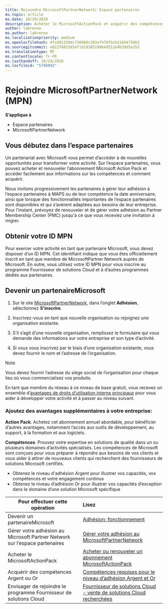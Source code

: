 ```yaml
---
title: Rejoindre MicrosoftPartnerNetwork| Espace partenaires
ms.topic: article
ms.date: 10/29/2018
description: Acheter le MicrosoftActionPack et acquérir des compétences dans l’Espace partenaires
author: labrenne
ms.author: labrenne
ms.localizationpriority: medium
ms.openlocfilehash: 4fa391339dcf3660dc283a7478fbcb11654756b2
ms.sourcegitcommit: ed22f6825d3af1d19385198b4d511e4b39d5e353
ms.translationtype: MT
ms.contentlocale: fr-FR
ms.lasthandoff: 10/29/2018
ms.locfileid: "5796992"
---
```

# <a name="join-the-microsoft-partner-network-mpn"></a>Rejoindre MicrosoftPartnerNetwork (MPN)

**S’applique à**

-  Espace partenaires
-  MicrosoftPartnerNetwork

## <a name="new-to-the-partner-center"></a>Vous débutez dans l’espace partenaires

 Un partenariat avec Microsoft vous permet d’accéder à de nouvelles opportunités pour transformer votre activité. Sur l’espace partenaires, vous pouvez acheter et renouveler l’abonnement Microsoft Action Pack et accéder facilement aux informations sur les compétences et comment acquérir.

 Nous invitons progressivement les partenaires à gérer leur adhésion à l’espace partenaires à MAPS ou de leur compétence la date anniversaire, ainsi que lorsque des fonctionnalités importantes de l’espace partenaires sont disponibles et qui s’avèrent adaptées aux besoins de leur entreprise.  Pour l’instant, prévoyez de renouveler et de gérer votre adhésion au Partner Membership Center (PMC) jusqu'à ce que vous receviez une invitation à migrer.

## <a name="get-your-mpn-id"></a>Obtenir votre ID MPN

Pour exercer votre activité en tant que partenaire Microsoft, vous devez disposer d’un ID MPN. Cet identifiant indique que vous êtes officiellement inscrit en tant que membre de MicrosoftPartner Network auprès de Microsoft. En outre, vous utilisez votre ID MPN pour vous inscrire au programme Fournisseur de solutions Cloud et à d’autres programmes dédiés aux partenaires.  

## <a name="become-a-microsoft-partner"></a>Devenir un partenaireMicrosoft

1.  Sur le site [MicrosoftPartnerNetwork](https://partner.microsoft.com/en-us/membership), dans l’onglet **Adhésion**, sélectionnez **S’inscrire**. 

2.  Inscrivez-vous en tant que nouvelle organisation ou rejoignez une organisation existante.

3.  S’il s’agit d’une nouvelle organisation, remplissez le formulaire qui vous demande des informations sur votre entreprise et son type d’activité.

4.  Si vous vous inscrivez par le biais d’une organisation existante, vous devez fournir le nom et l’adresse de l’organisation.

> [!NOTE]  
>  Vous devez fournir l’adresse du siège social de l’organisation pour chaque lieu où vous commercialisez vos produits.

En tant que membre du réseau à ce niveau de base gratuit, vous recevez un ensemble d’[avantages de droits d’utilisation interne principaux](https://partner.microsoft.com/membership/core-benefits) pour vous aider à développer votre activité et à passer au niveau suivant. 

### <a name="add-additional-benefits-to-your-business"></a>Ajoutez des avantages supplémentaires à votre entreprise: 

**Action Pack**. Achetez cet abonnement annuel abordable, pour bénéficier d’autres avantages, notamment l’accès aux outils de développement, au support, à la formation et aux logiciels.

**Compétences**. Prouvez votre expertise en solutions de qualité dans un ou plusieurs domaines d’activités spécialisés. Les compétences de Microsoft sont conçues pour vous préparer à répondre aux besoins de vos clients et vous aider à attirer de nouveaux clients qui recherchent des fournisseurs de solutions Microsoft certifiés. 

- Obtenez le niveau d'adhésion Argent pour illustrer vos capacités, vos compétences et votre engagement continus
- Obtenez le niveau d’adhésion Or pour illustrer vos capacités d’exception dans le domaine d’une solution Microsoft spécifique

|**Pour effectuer cette opération**   |**Lisez**   |
|------------------|:---------------|
|Devenir un partenaireMicrosoft|[Adhésion: fonctionnement](https://partner.microsoft.com/membership/how-it-works)|
Gérer votre adhésion au Microsoft Partner Network sur l’espace partenaires   |[Gérer votre adhésion au MicrosoftPartnerNetwork](mpn-overview.md)
|Acheter le MicrosoftActionPack   |[Acheter ou renouveler un abonnement MicrosoftActionPack](https://msdn.microsoft.com/partner-center/mpn-get-action-pack)|
|Acquérir des compétences Argent ou Or   |[Compétences requises pour le niveau d’adhésion Argent et Or](https://msdn.microsoft.com/en-us/partner-center/learn-about-competencies)|
|Envisager de rejoindre le programme Fournisseur de solutions Cloud|[Fournisseur de solutions Cloud - vente de solutions Cloud recherchées](csp-overview.md)|
